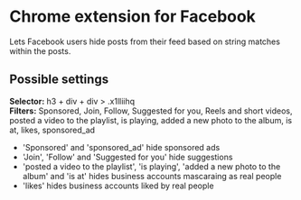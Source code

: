# Chrome extension for Facebook
Lets Facebook users hide posts from their feed based on string matches within
the posts.

## Possible settings
**Selector:** h3 + div + div > .x1lliihq <br>
**Filters:** Sponsored, Join, Follow, Suggested for you, Reels and short videos, posted a video to the playlist, is playing, added a new photo to the album, is at, likes, sponsored_ad

- 'Sponsored' and 'sponsored_ad' hide sponsored ads
- 'Join', 'Follow' and 'Suggested for you' hide suggestions
- 'posted a video to the playlist', 'is playing', 'added a new photo to the album' and 'is at' hides business accounts mascaraing as real people
- 'likes' hides business accounts liked by real people